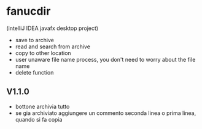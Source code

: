 # fanucdir

(intelliJ IDEA javafx desktop project)

- save to archive
- read and search from archive
- copy to other location
- user unaware file name process, you don't need to worry about the file name
- delete function

## V1.1.0
- bottone archivia tutto
- se gia archiviato aggiungere un commento seconda linea o prima linea, quando si fa copia